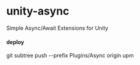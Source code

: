 # unity-async
Simple Async/Await Extensions for Unity


#### deploy
git subtree push --prefix Plugins/Async origin upm
